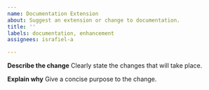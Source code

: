 ```yaml
---
name: Documentation Extension
about: Suggest an extension or change to documentation.
title: ''
labels: documentation, enhancement
assignees: israfiel-a

---
```


**Describe the change**
Clearly state the changes that will take place.

**Explain why**
Give a concise purpose to the change.
